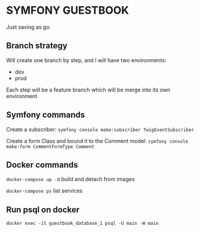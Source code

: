 # SYMFONY GUESTBOOK

Just saving as go.

## Branch strategy

Will create one branch by step, and I will have two environments:
- dev
- prod

Each step will be a feature branch which will be merge into its own environment.

## Symfony commands

Create a subscriber:
`symfony console make:subscriber TwigEventSubscriber`

Create a form Class and bound it to the Comment model: `symfony console make:form CommentFormType Comment `

## Docker commands
`docker-compose up -d` build and detach from images

`docker-compose ps` list services

## Run psql on docker
`docker exec -it guestbook_database_1 psql -U main -W main`

